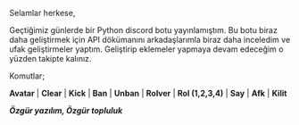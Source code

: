 Selamlar herkese,

Geçtiğimiz günlerde bir Python discord botu yayınlamıştım. Bu botu biraz daha geliştirmek için API dökümanını arkadaşlarımla biraz daha inceledim ve ufak geliştirmeler yaptım. Geliştirip eklemeler yapmaya devam edeceğim o yüzden takipte kalınız.

Komutlar;

**Avatar** | **Clear** | **Kick** | **Ban** | **Unban** | **Rolver** | **Rol (1,2,3,4)** | **Say** | **Afk** | **Kilit**

**_Özgür yazılım, Özgür topluluk_**
